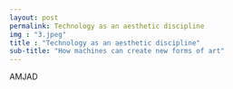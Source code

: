 ```yaml
---
layout: post
permalink: Technology as an aesthetic discipline
img : "3.jpeg"
title : "Technology as an aesthetic discipline"
sub-title: "How machines can create new forms of art"
---
```

AMJAD
